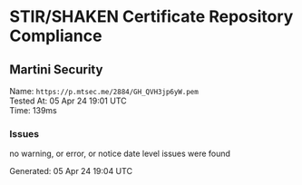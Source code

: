 # STIR/SHAKEN Certificate Repository Compliance

## Martini Security

Name: `https://p.mtsec.me/2884/GH_QVH3jp6yW.pem`\
Tested At: 05 Apr 24 19:01 UTC\
Time: 139ms

### Issues

no warning, or error, or notice date level issues were found

Generated: 05 Apr 24 19:04 UTC